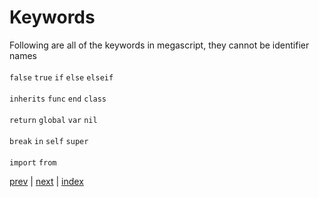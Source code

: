 <h1>Keywords</h1>

Following are all of the keywords in megascript, they cannot be identifier names<br><br>
`false`     `true`    `if`    `else`    `elseif`<br><br>
`inherits`  `func`    `end`   `class`<br><br>
`return`    `global`  `var`   `nil`<br><br>
`break`     `in`      `self`  `super`<br><br>
`import`    `from`<br>

[prev](/docs/classes.md) | [next](/docs/controlflow.md) | [index](/docs/documentation.md)

